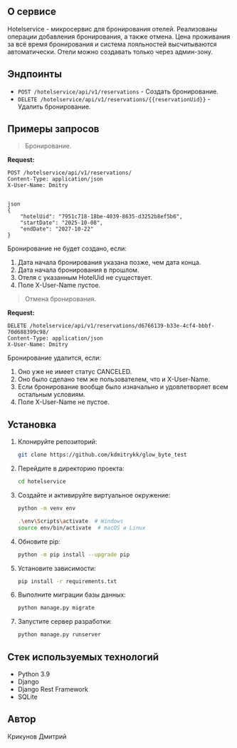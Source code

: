 ## О сервисе
Hotelservice - микросервис для бронирования отелей. Реализованы операции добавления бронирования, а также отмена.
Цена проживания за всё время бронирования и система лояльностей высчитываются автоматически.
Отели можно создавать только через админ-зону.

## Эндпоинты

- `POST /hotelservice/api/v1/reservations` - Создать бронирование.
- `DELETE /hotelservice/api/v1/reservations/{{reservationUid}}` - Удалить бронирование.

## Примеры запросов

> Бронирование.

**Request:**
```
POST /hotelservice/api/v1/reservations/
Content-Type: application/json
X-User-Name: Dmitry


json
{
    "hotelUid": "7951c718-18be-4039-8635-d3252b8ef5b6",
    "startDate": "2025-10-08",
    "endDate": "2027-10-22"
}
```
Бронирование не будет создано, если:

1. Дата начала бронирования указана позже, чем дата конца.
2. Дата начала бронирования в прошлом.
3. Отеля с указанным HotelUid не существует.
4. Поле X-User-Name пустое.

> Отмена бронирования.

**Request:**
```
DELETE /hotelservice/api/v1/reservations/d6766139-b33e-4cf4-bbbf-70d688399c98/
Content-Type: application/json
X-User-Name: Dmitry
```

Бронирование удалится, если:

1. Оно уже не имеет статус CANCELED.
2. Оно было сделано тем же пользователем, что и X-User-Name.
3. Если бронирование вообще было изначально и удовлетворяет всем остальным условиям.
4. Поле X-User-Name не пустое.


## Установка

1. Клонируйте репозиторий:
    ```bash
    git clone https://github.com/kdmitrykk/glow_byte_test
    ```

2. Перейдите в директорию проекта:
    ```bash
    cd hotelservice
    ```

3. Создайте и активируйте виртуальное окружение:
    ```bash
    python -m venv env
    ```

    ```bash
    .\env\Scripts\activate  # Windows
    source env/bin/activate  # macOS и Linux
    ```

4. Обновите pip:
    ```bash
    python -m pip install --upgrade pip
    ```

5. Установите зависимости:
    ```sh
    pip install -r requirements.txt
    ```

6. Выполните миграции базы данных:
    ```sh
    python manage.py migrate
    ```

7. Запустите сервер разработки:
    ```sh
    python manage.py runserver
    ```

## Стек используемых технологий

* Python 3.9
* Django
* Django Rest Framework
* SQLite

## Автор
Крикунов Дмитрий
